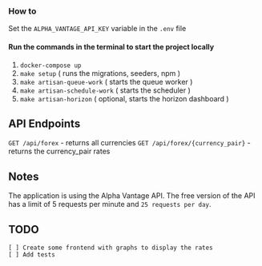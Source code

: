 ### How to 

Set the `ALPHA_VANTAGE_API_KEY` variable in the `.env` file

#### Run the commands in the terminal to start the project locally
1. `docker-compose up` 
2. `make setup` ( runs the migrations, seeders, npm )
3. `make artisan-queue-work` ( starts the queue worker )
4. `make artisan-schedule-work` ( starts the scheduler )
5. `make artisan-horizon` ( optional, starts the horizon dashboard )


## API Endpoints

`GET /api/forex` - returns all currencies
`GET /api/forex/{currency_pair}` - returns the currency_pair rates

## Notes
The application is using the Alpha Vantage API. 
The free version of the API has a limit of 5 requests per minute and `25 requests per day`.


## TODO
    [ ] Create some frontend with graphs to display the rates
    [ ] Add tests


